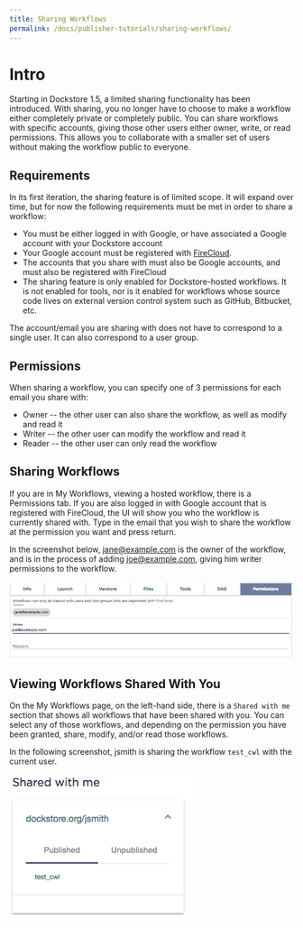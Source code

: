 ```yaml
---
title: Sharing Workflows
permalink: /docs/publisher-tutorials/sharing-workflows/
---
```


# Intro

Starting in Dockstore 1.5, a limited sharing functionality has been introduced. With sharing,
you no longer have to choose to make a workflow either completely private or completely public.
You can share workflows with specific accounts, giving those other users either owner,
write, or read permissions. This allows you to collaborate with a smaller set of users
without making the workflow public to everyone.

## Requirements

In its first iteration, the sharing feature is of limited scope. It will expand over time,
but for now the following requirements must be met in order to share a workflow:

* You must be either logged in with Google, or have associated a Google account with
your Dockstore account
* Your Google account must be registered with [FireCloud](https://portal.firecloud.org/).
* The accounts that you share with must also be Google accounts, and must also be
registered with FireCloud
* The sharing feature is only enabled for Dockstore-hosted workflows. It is not enabled
for tools, nor is it enabled for workflows whose source code lives on external version
control system such as GitHub, Bitbucket, etc.

The account/email you are sharing with does not have to correspond to a single user. It
can also correspond to a user group.

## Permissions

When sharing a workflow, you can specify one of 3 permissions for each email
you share with:

* Owner -- the other user can also share the workflow, as well as modify and read it
* Writer -- the other user can modify the workflow and read it
* Reader -- the other user can only read the workflow

## Sharing Workflows

If you are in My Workflows, viewing a hosted workflow, there is a Permissions tab.
If you are also logged in with Google account that is registered with FireCloud, the
UI will show you who the workflow is currently shared with. Type in the email
that you wish to share the workflow at the permission you want and press return.

In the screenshot below, jane@example.com is the owner of the workflow, and is
in the process of adding joe@example.com, giving him writer permissions to the workflow.

![Build Trigger](/assets/images/docs/workflow-sharing.png)

## Viewing Workflows Shared With You

On the My Workflows page, on the left-hand side, there is a `Shared with me` section
that shows all workflows that have been shared with you. You can select any of those 
workflows, and depending on the permission you have been granted, share, modify, and/or
read those workflows.

In the following screenshot, jsmith is sharing the workflow `test_cwl` with the
current user.

![Build Trigger](/assets/images/docs/shared-with.png)



 
